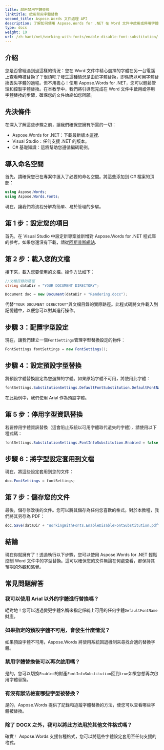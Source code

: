 ```yaml
---
title: 啟用禁用字體替換
linktitle: 啟用禁用字體替換
second_title: Aspose.Words 文件處理 API
description: 了解如何使用 Aspose.Words for .NET 在 Word 文件中啟用或停用字體替換。確保您的文件在所有平台上看起來一致。
type: docs
weight: 10
url: /zh-hant/net/working-with-fonts/enable-disable-font-substitution/
---
```

## 介紹

您是否曾經遇到過這樣的情況：您在 Word 文件中精心選擇的字體在另一台電腦上查看時被替換了？很煩吧？發生這種情況是由於字體替換，即係統以可用字體替換丟失字體的過程。但不用擔心！使用 Aspose.Words for .NET，您可以輕鬆管理和控製字體替換。在本教學中，我們將引導您完成在 Word 文件中啟用或停用字體替換的步驟，確保您的文件始終如您所願。

## 先決條件

在深入了解這些步驟之前，讓我們確保您擁有所需的一切：

-  Aspose.Words for .NET：下載最新版本[這裡](https://releases.aspose.com/words/net/).
- Visual Studio：任何支援 .NET 的版本。
- C# 基礎知識：這將幫助您遵循編碼範例。

## 導入命名空間

首先，請確保您已在專案中匯入了必要的命名空間。將這些添加到 C# 檔案的頂部：

```csharp
using Aspose.Words;
using Aspose.Words.Fonts;
```

現在，讓我們將流程分解為簡單、易於管理的步驟。

## 第 1 步：設定您的項目

首先，在 Visual Studio 中設定新專案並新增對 Aspose.Words for .NET 程式庫的參考。如果您還沒有下載，請從[阿斯普斯網站](https://releases.aspose.com/words/net/).

## 第 2 步：載入您的文檔

接下來，載入您要使用的文檔。操作方法如下：

```csharp
//文檔目錄的路徑
string dataDir = "YOUR DOCUMENT DIRECTORY";

Document doc = new Document(dataDir + "Rendering.docx");
```

代替`"YOUR DOCUMENT DIRECTORY"`與文檔目錄的實際路徑。此程式碼將文件載入到記憶體中，以便您可以對其進行操作。

## 步驟 3：配置字型設定

現在，讓我們建立一個`FontSettings`管理字型替換設定的物件：

```csharp
FontSettings fontSettings = new FontSettings();
```

## 步驟 4：設定預設字型替換

將預設字體替換設定為您選擇的字體。如果原始字體不可用，將使用此字體：

```csharp
fontSettings.SubstitutionSettings.DefaultFontSubstitution.DefaultFontName = "Arial";
```

在此範例中，我們使用 Arial 作為預設字體。

## 第 5 步：停用字型資訊替換

若要停用字體資訊替換（這會阻止系統以可用字體取代遺失的字體），請使用以下程式碼：

```csharp
fontSettings.SubstitutionSettings.FontInfoSubstitution.Enabled = false;
```

## 步驟 6：將字型設定套用到文檔

現在，將這些設定套用到您的文件：

```csharp
doc.FontSettings = fontSettings;
```

## 第 7 步：儲存您的文件

最後，儲存修改後的文件。您可以將其儲存為任何您喜歡的格式。對於本教程，我們將其另存為 PDF：

```csharp
doc.Save(dataDir + "WorkingWithFonts.EnableDisableFontSubstitution.pdf");
```

## 結論

現在你就擁有了！透過執行以下步驟，您可以使用 Aspose.Words for .NET 輕鬆控制 Word 文件中的字型替換。這可以確保您的文件無論在何處查看，都保持其預期的外觀和感覺。

## 常見問題解答

### 我可以使用 Arial 以外的字體進行替換嗎？

絕對地！您可以透過變更字體名稱來指定係統上可用的任何字體`DefaultFontName`財產。

### 如果指定的預設字體不可用，會發生什麼情況？

如果預設字體不可用，Aspose.Words 將使用系統回退機制來尋找合適的替換字體。

### 禁用字體替換後可以再次啟用嗎？

是的，您可以切換`Enabled`的財產`FontInfoSubstitution`回到`true`如果您想再次啟用字體替換。

### 有沒有辦法檢查哪些字型被替換？

是的，Aspose.Words 提供了記錄和追蹤字體替換的方法，使您可以查看哪些字體被替換。

### 除了 DOCX 之外，我可以將此方法用於其他文件格式嗎？

確實！ Aspose.Words 支援各種格式，您可以將這些字體設定套用至任何支援的格式。